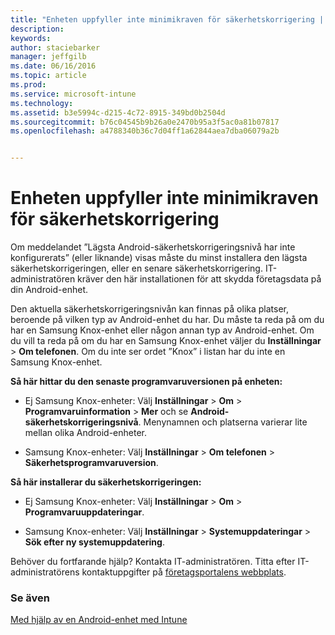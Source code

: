 ```yaml
---
title: "Enheten uppfyller inte minimikraven för säkerhetskorrigering | Microsoft Intune"
description: 
keywords: 
author: staciebarker
manager: jeffgilb
ms.date: 06/16/2016
ms.topic: article
ms.prod: 
ms.service: microsoft-intune
ms.technology: 
ms.assetid: b3e5994c-d215-4c72-8915-349bd0b2504d
ms.sourcegitcommit: b76c04545b9b26a0e2470b95a3f5ac0a81b07817
ms.openlocfilehash: a4788340b36c7d04ff1a62844aea7dba06079a2b


---
```


# Enheten uppfyller inte minimikraven för säkerhetskorrigering

Om meddelandet ”Lägsta Android-säkerhetskorrigeringsnivå har inte konfigurerats” (eller liknande) visas måste du minst installera den lägsta säkerhetskorrigeringen, eller en senare säkerhetskorrigering. IT-administratören kräver den här installationen för att skydda företagsdata på din Android-enhet.

Den aktuella säkerhetskorrigeringsnivån kan finnas på olika platser, beroende på vilken typ av Android-enhet du har. Du måste ta reda på om du har en Samsung Knox-enhet eller någon annan typ av Android-enhet. Om du vill ta reda på om du har en Samsung Knox-enhet väljer du **Inställningar** > **Om telefonen**. Om du inte ser ordet ”Knox” i listan har du inte en Samsung Knox-enhet.

**Så här hittar du den senaste programvaruversionen på enheten:**

- Ej Samsung Knox-enheter: Välj **Inställningar** > **Om** > **Programvaruinformation** > **Mer** och se **Android-säkerhetskorrigeringsnivå**. Menynamnen och platserna varierar lite mellan olika Android-enheter.

- Samsung Knox-enheter: Välj **Inställningar** > **Om telefonen** > **Säkerhetsprogramvaruversion**.

**Så här installerar du säkerhetskorrigeringen:**

- Ej Samsung Knox-enheter: Välj **Inställningar** > **Om** > **Programvaruuppdateringar**. 

- Samsung Knox-enheter: Välj **Inställningar** > **Systemuppdateringar** > **Sök efter ny systemuppdatering**.

Behöver du fortfarande hjälp? Kontakta IT-administratören. Titta efter IT-administratörens kontaktuppgifter på [företagsportalens webbplats](http://portal.manage.microsoft.com).

### Se även
[Med hjälp av en Android-enhet med Intune](using-your-android-device-with-intune.md)



<!--HONumber=Jun16_HO3-->


